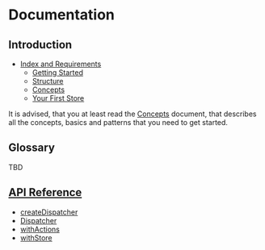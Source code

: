 # Documentation

## Introduction

* [Index and Requirements](introduction/README.md)
  * [Getting Started](introduction/getting-started.md)
  * [Structure](introduction/structure.md)
  * [Concepts](introduction/concepts.md)
  * [Your First Store](introduction/your-first-store.md)

It is advised, that you at least read the
[Concepts](docs/introduction/concepts.md)
document, that describes all the concepts, basics and
patterns that you need to get started.

## Glossary

TBD

## [API Reference](api/README.md)

* [createDispatcher](api/createDispatcher.md)
* [Dispatcher](api/dispatcher.md)
* [withActions](api/withActions.md)
* [withStore](api/withStore.md)
